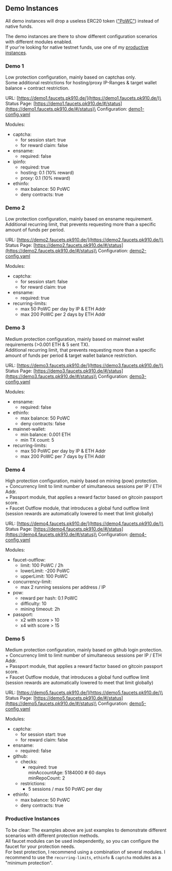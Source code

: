 ## Demo Instances

All demo instances will drop a useless ERC20 token (["PoWC"](https://holesky.etherscan.io/token/0xaC7BE2aeF3b59079F76fE333e131A76FB44497C3)) instead of native funds.

The demo instances are there to show different configuration scenarios with different modules enabled.\
If your're looking for native testnet funds, use one of my [productive instances](https://github.com/pk910/PoWFaucet#instances).

### Demo 1

Low protection configuration, mainly based on captchas only.\
Some additional restrictions for hosting/proxy IP-Ranges & target wallet balance + contract restriction.

URL: [https://demo1.faucets.pk910.de/](https://demo1.faucets.pk910.de/)\
Status Page: [https://demo1.faucets.pk910.de/#/status](https://demo1.faucets.pk910.de/#/status)\
Configuration: [demo1-config.yaml](https://github.com/pk910/PoWFaucet/blob/master/docs/demo/demo1-config.yaml)

Modules:
* captcha:
  - for session start: true
  - for reward claim: false
* ensname:
  - required: false
* ipinfo:
  - required: true
  - hosting: 0.1 (10% reward)
  - proxy: 0.1 (10% reward)
* ethinfo:
  - max balance: 50 PoWC
  - deny contracts: true

### Demo 2

Low protection configuration, mainly based on ensname requirement.\
Additional recurring limit, that prevents requesting more than a specific amount of funds per period.

URL: [https://demo2.faucets.pk910.de/](https://demo2.faucets.pk910.de/)\
Status Page: [https://demo2.faucets.pk910.de/#/status](https://demo2.faucets.pk910.de/#/status)\
Configuration: [demo2-config.yaml](https://github.com/pk910/PoWFaucet/blob/master/docs/demo/demo2-config.yaml)

Modules:
* captcha:
  - for session start: false
  - for reward claim: true
* ensname:
  - required: true
* recurring-limits:
  - max 50 PoWC per day by IP & ETH Addr
  - max 200 PoWC per 2 days by ETH Addr

### Demo 3

Medium protection configuration, mainly based on mainnet wallet requirements (>0.001 ETH & 5 sent TX).\
Additional recurring limit, that prevents requesting more than a specific amount of funds per period & target wallet balance restriction.

URL: [https://demo3.faucets.pk910.de/](https://demo3.faucets.pk910.de/)\
Status Page: [https://demo3.faucets.pk910.de/#/status](https://demo3.faucets.pk910.de/#/status)\
Configuration: [demo3-config.yaml](https://github.com/pk910/PoWFaucet/blob/master/docs/demo/demo3-config.yaml)

Modules:
* ensname:
  - required: false
* ethinfo:
  - max balance: 50 PoWC
  - deny contracts: false
* mainnet-wallet:
  - min balance: 0.001 ETH
  - min TX count: 5
* recurring-limits:
  - max 50 PoWC per day by IP & ETH Addr
  - max 200 PoWC per 7 days by ETH Addr


### Demo 4

High protection configuration, mainly based on mining (pow) protection.\
\+ Concurrency limit to limit number of simultaneous sessions per IP / ETH Addr.\
\+ Passport module, that applies a reward factor based on gitcoin passport score.\
\+ Faucet Outflow module, that introduces a global fund outflow limit (session rewards are automatically lowered to meet that limit globally)

URL: [https://demo4.faucets.pk910.de/](https://demo4.faucets.pk910.de/)\
Status Page: [https://demo4.faucets.pk910.de/#/status](https://demo4.faucets.pk910.de/#/status)\
Configuration: [demo4-config.yaml](https://github.com/pk910/PoWFaucet/blob/master/docs/demo/demo4-config.yaml)

Modules:
* faucet-outflow:
  - limit: 100 PoWC / 2h
  - lowerLimit: -200 PoWC
  - upperLimit: 100 PoWC
* concurrency-limit:
  - max 2 running sessions per address / IP
* pow:
  - reward per hash: 0.1 PoWC
  - difficulty:  10
  - mining timeout: 2h
* passport:
  - x2 with score > 10
  - x4 with score > 15


### Demo 5

Medium protection configuration, mainly based on github login protection.\
\+ Concurrency limit to limit number of simultaneous sessions per IP / ETH Addr.\
\+ Passport module, that applies a reward factor based on gitcoin passport score.\
\+ Faucet Outflow module, that introduces a global fund outflow limit (session rewards are automatically lowered to meet that limit globally)

URL: [https://demo5.faucets.pk910.de/](https://demo5.faucets.pk910.de/)\
Status Page: [https://demo5.faucets.pk910.de/#/status](https://demo5.faucets.pk910.de/#/status)\
Configuration: [demo5-config.yaml](https://github.com/pk910/PoWFaucet/blob/master/docs/demo/demo5-config.yaml)

Modules:
* captcha:
  - for session start: true
  - for reward claim: false
* ensname:
  - required: false
* github:
  - checks:
    - required: true\
      minAccountAge: 5184000 # 60 days\
      minRepoCount: 2
  - restrictions:
    - 5 sessions / max 50 PoWC per day
* ethinfo:
  - max balance: 50 PoWC
  - deny contracts: true

### Productive Instances

To be clear: The examples above are just examples to demonstrate different scenarios with different protection methods.\
All faucet modules can be used independently, so you can configure the faucet for your protection needs. \
For best protection, I recommend using a combination of several modules. I recommend to use the `recurring-limits`, `ethinfo` & `captcha` modules as a "minimum protection".

